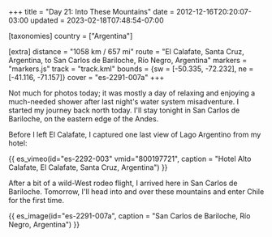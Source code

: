 +++
title = "Day 21: Into These Mountains"
date = 2012-12-16T20:20:07-03:00
updated = 2023-02-18T07:48:54-07:00

[taxonomies]
country = ["Argentina"]

[extra]
distance = "1058 km / 657 mi"
route = "El Calafate, Santa Cruz, Argentina, to San Carlos de Bariloche, Río Negro, Argentina"
markers = "markers.js"
track = "track.kml"
bounds = {sw = [-50.335, -72.232], ne = [-41.116, -71.157]}
cover = "es-2291-007a"
+++

Not much for photos today; it was mostly a day of relaxing and enjoying a much-needed shower after last night's water system misadventure. I started my journey back north today. I'll stay tonight in San Carlos de Bariloche, on the eastern edge of the Andes.

<!-- more -->

Before I left El Calafate, I captured one last view of Lago Argentino from my hotel:

{{ es_vimeo(id="es-2292-003" vmid="800197721", caption = "Hotel Alto Calafate, El Calafate, Santa Cruz, Argentina") }}

After a bit of a wild-West rodeo flight, I arrived here in San Carlos de Bariloche. Tomorrow, I'll head into and over these mountains and enter Chile for the first time.

{{ es_image(id="es-2291-007a", caption = "San Carlos de Bariloche, Río Negro, Argentina") }}

